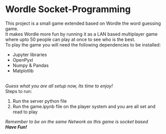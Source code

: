 # Wordle Socket-Programming

This project is a small game extended based on Wordle the word guessing game.<br>
It makes Wordle more fun by running it as a LAN based multiplayer game where upto 50 people can play at once to see who is the best.
<br>
To play the game you will need the following dependencies to be installed:
* Jupyter libraries
* OpenPyxl
* Numpy & Pandas
* Matplotlib
<br>
<i>Guess what you are all setup now, Its time to enjoy!</i>
<br>
Steps to run:<br>
<ol>
  <li>Run the server python file</li>
  <li>Run the game.ipynb file on the player system and you are all set and read to play</li>
</ol>

<i>Remember to be on the same Network as this game is socket based</i>
<br>
<i><b>Have Fun!</b></i>
